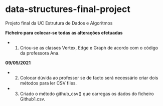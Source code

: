 # data-structures-final-project
Projeto final da UC Estrutura de Dados e Algoritmos

**Ficheiro para colocar-se todas as alterações efetuadas**


* 1. Criou-se as classes Vertex, Edge e Graph de acordo com o código da professora Ana.

**09/05/2021**

* 2. Colocar dúvida ao professor se de facto será necessário criar dois métodos para ler CSV files.

* 3. Criado o método github_csv() que carregas os dados do ficheiro Github1.csv.
